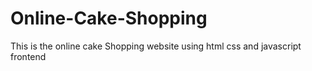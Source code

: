 # Online-Cake-Shopping
This is the online cake Shopping website using html css and javascript frontend
